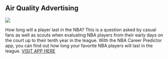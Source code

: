 ## Air Quality Advertising

![](aqi_gif.gif)

How long will a player last in the NBA? This is a question asked by casual fans as well as 
scouts when evaluating NBA players from their early days on the court up to their tenth year 
in the league. With the NBA Career Predictor app, you can find out how long your favorite NBA players will
last in the league. [VISIT APP HERE](https://nbacareerlength.netlify.com/)
